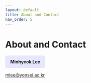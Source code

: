 ```yaml
---
layout: default
title: About and Contact
nav_order: 5 
---
```


# About and Contact

<div style="border: 1px solid #e1e4e8; padding: 10px 15px; border-radius: 5px; background-color: #e6e6ff; display: inline-block; font-weight: bold;">
  Minhyeok Lee
</div>

[mlee@yonsei.ac.kr](mailto:mlee@yonsei.ac.kr)


